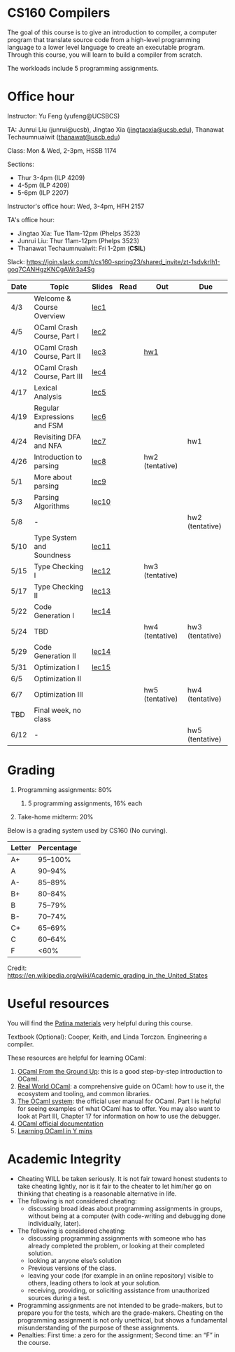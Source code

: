 # CS160 Compilers

The goal of this course is to give an introduction to compiler, a computer program that translate source code from a high-level programming language to a lower level language to create an executable program.
Through this course, you will learn to build a compiler from scratch.

The workloads include 5 programming assignments.

# Office hour
Instructor: Yu Feng (yufeng@UCSBCS)

TA: Junrui Liu (junrui@ucsb), Jingtao Xia (jingtaoxia@ucsb.edu), Thanawat Techaumnuaiwit (thanawat@uscb.edu)

Class: Mon & Wed, 2-3pm, HSSB 1174

Sections:
- Thur 3-4pm (ILP 4209) 
- 4-5pm (ILP 4209) 
- 5-6pm (ILP 2207)

Instructor's office hour: Wed, 3-4pm, HFH 2157

TA's office hour:
- Jingtao Xia: Tue 11am-12pm (Phelps 3523)
- Junrui Liu: Thur 11am-12pm (Phelps 3523)
- Thanawat Techaumnuaiwit: Fri 1-2pm (**CSIL**)

Slack: https://join.slack.com/t/cs160-spring23/shared_invite/zt-1sdvkrlh1-goq7CANHgzKNCgAWr3a4Sg


| Date  | Topic                                         | Slides | Read | Out | Due |
|-------|-----------------------------------------------|--------|------|-----|-----|
| 4/3  | Welcome & Course Overview                                  |  [lec1](lectures/lecture1.pdf)     |      |     |     |
| 4/5  | OCaml Crash Course, Part I                                  |  [lec2](lectures/lecture2.pdf)      |      |     |     |
| 4/10  | OCaml Crash Course, Part II          |  [lec3](lectures/lecture3.pdf)      |     |  [hw1](./assignments/hw1/)    |    |
| 4/12  | OCaml Crash Course, Part III             |  [lec4](lectures/lecture4.pdf)       |     |  |     |
| 4/17  | Lexical Analysis                |  [lec5](lectures/lecture5.pdf)     |      |     |     |
| 4/19 | Regular Expressions and FSM                           |  [lec6](lectures/lecture6.pdf)     |      |   |     |
| 4/24 | Revisiting DFA and NFA                            |  [lec7](lectures/lecture7.pdf)      |      |       |  hw1  |
| 4/26 | Introduction to parsing                          |  [lec8](lectures/lecture8.pdf)      |      | hw2 (tentative)  |    |
| 5/1 | More about parsing | [lec9](lectures/lecture9.pdf)    |     |     |   |
| 5/3 |     Parsing Algorithms    | [lec10](lectures/lecture10.pdf)        |      |    |    |
| 5/8 | - | | | | hw2 (tentative) |
| 5/10 |    Type System and Soundness       | [lec11](lectures/fv-intro.pdf)        |      |    |  |
| 5/15 | Type Checking I   |  [lec12](lectures/lecture12.pdf)        |      |  hw3 (tentative)   |    |
| 5/17 |  Type Checking II                     |  [lec13](https://github.com/fredfeng/CS160/blob/fall-2021/assignments/as3/types/type.pdf)       |      |     |    |
| 5/22  |  Code Generation  I  | [lec14](lectures/lecture14.pdf) |      | |     |
| 5/24  | TBD |        |      |  hw4 (tentative)   |  hw3 (tentative)   |
| 5/29  | Code Generation II |  [lec14](lectures/lecture14.pdf)      |      |     |    |
| 5/31 | Optimization I                       |   [lec15](lectures/lecture15.pdf)       |       |     |     |
| 6/5 | Optimization II                |        |     |      |   |
| 6/7 | Optimization III        |         |      |  hw5 (tentative)   | hw4 (tentative)   |
| TBD  | Final week, no class                                 |        |      |     |    |
| 6/12 | - | | | | hw5 (tentative) |


# Grading

1. Programming assignments: 80%
    1. 5 programming assignments, 16% each

2. Take-home midterm: 20%

  

Below is a grading system used by CS160 (No curving).

| Letter | Percentage |
|--------|------------|
| A+     | 95–100%    |
| A      | 90–94%     |
| A-     | 85–89%     |
| B+     | 80–84%     |
| B      | 75–79%     |
| B-     | 70–74%     |
| C+     | 65–69%     |
| C      | 60–64%     |
| F      | <60%       |

Credit: https://en.wikipedia.org/wiki/Academic_grading_in_the_United_States


# Useful resources

You will find the [Patina materials](https://junrui-liu.github.io/patina) very helpful during
this course.

Textbook (Optional): Cooper, Keith, and Linda Torczon. Engineering a compiler.

These resources are helpful for learning OCaml:

1. [OCaml From the Ground Up](https://ocamlbook.org/): this is a good
   step-by-step introduction to OCaml.
2. [Real World OCaml](https://dev.realworldocaml.org/guided-tour.html): a
   comprehensive guide on OCaml: how to use it, the ecosystem and tooling, and
   common libraries.
3. [The OCaml system](https://ocaml.org/releases/4.11/htmlman/index.html): the
   official user manual for OCaml. Part I is helpful for seeing examples of what
   OCaml has to offer. You may also want to look at Part III, Chapter 17 for
   information on how to use the debugger.
4. [OCaml official documentation](https://ocaml.org/learn/)
5. [Learning OCaml in Y mins](https://learnxinyminutes.com/docs/ocaml/)


# Academic Integrity
- Cheating WILL be taken seriously. It is not fair toward honest students to take cheating lightly, nor is it fair to the cheater to let him/her go on thinking that cheating is a reasonable alternative in life.
- The following is not considered cheating:
   - discussing broad ideas about programming assignments in groups, without being at a computer (with code-writing and debugging done individually, later).
- The following is considered cheating:
   - discussing programming assignments with someone who has already completed the problem, or looking at their completed solution.
   - looking at anyone else’s solution
   - Previous versions of the class.
   - leaving your code (for example in an online repository) visible to others, leading others to look at your solution.
   - receiving, providing, or soliciting assistance from unauthorized sources during a test.
- Programming assignments are not intended to be grade-makers, but to prepare you for the tests, which are the grade-makers. Cheating on the programming assignment is not only unethical, but shows a fundamental misunderstanding of the purpose of these assignments.
- Penalties: First time: a zero for the assignment; Second time: an “F” in the course.



